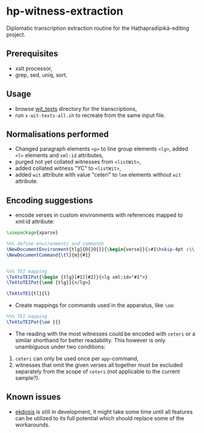 # hp-witness-extraction
Diplomatic transcription extraction routine for the Haṭhapradīpikā-editing project.

## Prerequisites
- xslt processor,
- grep, sed, uniq, sort.

## Usage
- browse [wit_texts](wit_texts/) directory for the transcriptions,
- run `x-wit-texts-all.sh` to recreate from the same input file.

## Normalisations performed
- Changed paragraph elements `<p>` to line group elements `<lg>`, added `<l>` elements and `xml:id` attributes,
- purged not yet collated witnesses from `<listWit>`,
- added collated witness "YC" to `<listWit>`,
- added `wit` attribute with value "ceteri" to `lem` elements without `wit` attribute.

## Encoding suggestions
- encode verses in custom environments with references mapped to xml:id attribute:

```latex
\usepackage{xparse}

%%% define environments and commands
\NewDocumentEnvironment{tlg}{O{}O{}}{\begin{verse}}{॥#1\hskip-4pt ॥\\ \end{verse}}
\NewDocumentCommand{\tl}{m}{#1}


%%% TEI mapping
\TeXtoTEIPat{\begin {tlg}[#1][#2]}{<lg xml:id="#1">}
\TeXtoTEIPat{\end {tlg}}{</lg>}

\TeXtoTEI{tl}{l}

```

- Create mappings for commands used in the apparatus, like `\om`:

```latex
%%% TEI mapping
\TeXtoTEIPat{\om }{}
```

- The reading with the most witnesses could be encoded with `ceteri` or a similar shorthand for better readability. This however is only unambiguous under two conditions:
1. `ceteri` can only be used once per `app`-command,
2. witnesses that omit the given verses all together must be excluded separately from the scope of `ceteri` (not applicable to the current sample?).

## Known issues
- [ekdosis](https://ctan.org/pkg/ekdosis) is still in development, it might take some time until all features can be utilized to its full potential which should replace some of the workarounds.
